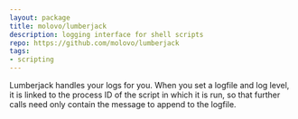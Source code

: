 ```yaml
---
layout: package
title: molovo/lumberjack
description: logging interface for shell scripts
repo: https://github.com/molovo/lumberjack
tags:
- scripting
---
```


Lumberjack handles your logs for you. When you set a logfile and log level, it is linked to the process ID of the script in which it is run, so that further calls need only contain the message to append to the logfile.


